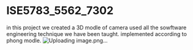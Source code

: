 # ISE5783_5562_7302
in this project we created a 3D modle of camera
used all the sowftware engineering technique we have been taught.
implemented according to phong modle.
![Uploading image.png…]()

